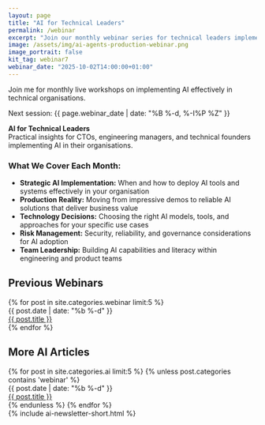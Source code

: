 ```yaml
---
layout: page
title: "AI for Technical Leaders"
permalink: /webinar
excerpt: "Join our monthly webinar series for technical leaders implementing AI in their organisations."
image: /assets/img/ai-agents-production-webinar.png
image_portrait: false
kit_tag: webinar7
webinar_date: "2025-10-02T14:00:00+01:00"
---
```


<div class="mb-12">

  <p class="text-2xl text-brand-black mb-8">
    Join me for monthly live workshops on implementing AI effectively in technical organisations.
  </p>

  <p class="text-xl text-brand-black font-bold mb-4">
    Next session: {{ page.webinar_date | date: "%B %-d, %-I%P %Z" }}
  </p>

  <p class="text-lg text-brand-black mb-8">
    <strong>AI for Technical Leaders</strong><br>
    Practical insights for CTOs, engineering managers, and technical founders implementing AI in their organisations.
  </p>

  <div class="bg-brand-light-blue/10 rounded-lg p-6 mb-8">
    <h3 class="text-lg font-bold text-brand-black mb-4">What We Cover Each Month:</h3>
    <ul class="space-y-2 text-brand-black">
      <li><strong>Strategic AI Implementation:</strong> When and how to deploy AI tools and systems effectively in your organisation</li>
      <li><strong>Production Reality:</strong> Moving from impressive demos to reliable AI solutions that deliver business value</li>
      <li><strong>Technology Decisions:</strong> Choosing the right AI models, tools, and approaches for your specific use cases</li>
      <li><strong>Risk Management:</strong> Security, reliability, and governance considerations for AI adoption</li>
      <li><strong>Team Leadership:</strong> Building AI capabilities and literacy within engineering and product teams</li>
    </ul>
  </div>

  <div class="bg-brand-deep-turquoise rounded-lg p-8 text-center mb-12">
    <div class="rm-area-embed-webinar"></div>
  </div>

  <script>
  // Update webinar title once page loads
  document.addEventListener('DOMContentLoaded', function() {
    function getOrdinalSuffix(day) {
      const num = parseInt(day);
      if (num >= 11 && num <= 13) return 'th';
      switch (num % 10) {
        case 1: return 'st';
        case 2: return 'nd';
        case 3: return 'rd';
        default: return 'th';
      }
    }
    
    function updateWebinarTitle() {
      const titleElement = document.querySelector('.rm-area-embed-webinar .rm-title');
      if (titleElement) {
        const webinarDate = new Date('{{ page.webinar_date }}');
        const dayOptions = { 
          day: 'numeric', 
          timeZone: 'Europe/London'
        };
        const monthOptions = { 
          month: 'short', 
          timeZone: 'Europe/London'
        };
        const timeOptions = { 
          hour: 'numeric', 
          hour12: true,
          timeZone: 'Europe/London'
        };
        
        const day = webinarDate.toLocaleDateString('en-GB', dayOptions);
        const month = webinarDate.toLocaleDateString('en-GB', monthOptions);
        const ukTime = webinarDate.toLocaleTimeString('en-GB', timeOptions).toLowerCase();
        const ukFormatted = `${day}${getOrdinalSuffix(day)} ${month}, ${ukTime}`;
        
        const etOptions = { 
          hour: 'numeric', 
          hour12: true,
          timeZone: 'America/New_York'
        };
        const etTime = webinarDate.toLocaleTimeString('en-US', etOptions).toLowerCase();
        
        titleElement.textContent = `Next Webinar: ${ukFormatted} UK / ${etTime} ET`;
      } else {
        // Try again in 500ms if element not found yet
        setTimeout(updateWebinarTitle, 500);
      }
    }
    
    // Initial attempt
    updateWebinarTitle();
  });
  </script>
</div>

<div class="border-t border-brand-light-blue/20 pt-12">
  <h2 class="text-2xl font-heading font-bold mb-6 text-brand-black">Previous Webinars</h2>
  <div class="space-y-1 mb-12">
    {% for post in site.categories.webinar limit:5 %}
    <div class="flex flex-col md:flex-row md:items-center gap-2 border-b border-brand-light-blue/10 py-2">
      <div class="text-sm text-brand-black/60 md:w-24 flex-shrink-0">
        {{ post.date | date: "%b %-d" }}
      </div>
      <div class="flex-1">
        <a href="{{ post.url | prepend: site.baseurl }}" class="text-brand-black hover:text-brand-deep-turquoise transition-colors">
          {{ post.title }}
        </a>
      </div>
    </div>
    {% endfor %}
  </div>
</div>

<div class="border-t border-brand-light-blue/20 pt-12">
  <h2 class="text-2xl font-heading font-bold mb-6 text-brand-black">More AI Articles</h2>
  <div class="space-y-1 mb-12">
    {% for post in site.categories.ai limit:5 %}
      {% unless post.categories contains 'webinar' %}
      <div class="flex flex-col md:flex-row md:items-center gap-2 border-b border-brand-light-blue/10 py-2">
        <div class="text-sm text-brand-black/60 md:w-24 flex-shrink-0">
          {{ post.date | date: "%b %-d" }}
        </div>
        <div class="flex-1">
          <a href="{{ post.url | prepend: site.baseurl }}" class="text-brand-black hover:text-brand-deep-turquoise transition-colors">
            {{ post.title }}
          </a>
        </div>
      </div>
      {% endunless %}
    {% endfor %}
  </div>
</div>

<div class="mt-12">
  {% include ai-newsletter-short.html %}
</div>